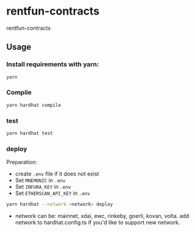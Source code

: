 # rentfun-contracts
rentfun-contracts

Usage
-----
### Install requirements with yarn:

```bash
yarn
```

### Compile

```bash
yarn hardhat compile
```

### test

```bash
yarn hardhat test
```

### deploy

Preparation:
- create `.env` file if it does not exist
- Set `MNEMONIC` in `.env`
- Set `INFURA_KEY` in `.env`
- Set `ETHERSCAN_API_KEY` in `.env`

```bash
yarn hardhat --network <network> deploy
```
- network can be: mainnet, xdai, ewc, rinkeby, goerli, kovan, volta. add network to hardhat.config.ts if you'd like to support new network.



